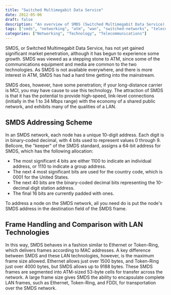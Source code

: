 ```yaml
---
title: "Switched Multimegabit Data Service"
date: 2012-05-06
draft: false
description: "An overview of SMDS (Switched Multimegabit Data Service), its addressing scheme, frame structure, and comparison with LAN technologies like Ethernet and Token-Ring"
tags: ["smds", "networking", "atm", "wan", "switched-networks", "telecommunications", "data-service", "bellcore"]
categories: ["Networking", "Technology", "Telecommunications"]
---
```


SMDS, or Switched Multimegabit Data Service, has not yet gained significant market penetration, although it has begun to experience some growth. SMDS was viewed as a stepping stone to ATM, since some of the communications equipment and media are common to the two technologies. As SMDS is not available everywhere, and there is more interest in ATM, SMDS has had a hard time getting into the mainstream.

SMDS does, however, have some penetration; if your long-distance carrier is MCI, you may have cause to use this technology. The attraction of SMDS is that it has the potential to provide high-speed, link-level connections (initially in the 1 to 34 Mbps range) with the economy of a shared public network, and exhibits many of the qualities of a LAN.

## SMDS Addressing Scheme

In an SMDS network, each node has a unique 10-digit address. Each digit is in binary-coded decimal, with 4 bits used to represent values 0 through 9. Bellcore, the "keeper" of the SMDS standard, assigns a 64-bit address for SMDS, which has the following allocation:

- The most significant 4 bits are either 1100 to indicate an individual address, or 1110 to indicate a group address.
- The next 4 most significant bits are used for the country code, which is 0001 for the United States.
- The next 40 bits are the binary-coded decimal bits representing the 10-decimal digit station address.
- The final 16 bits are currently padded with ones.

To address a node on the SMDS network, all you need do is put the node's SMDS address in the destination field of the SMDS frame.

## Frame Handling and Comparison with LAN Technologies

In this way, SMDS behaves in a fashion similar to Ethernet or Token-Ring, which delivers frames according to MAC addresses. A key difference between SMDS and these LAN technologies, however, is the maximum frame size allowed. Ethernet allows just over 1500 bytes, and Token-Ring just over 4000 bytes, but SMDS allows up to 9188 bytes. These SMDS frames are segmented into ATM-sized 53-byte cells for transfer across the network. A large frame size gives SMDS the ability to encapsulate complete LAN frames, such as Ethernet, Token-Ring, and FDDI, for transportation over the SMDS network.